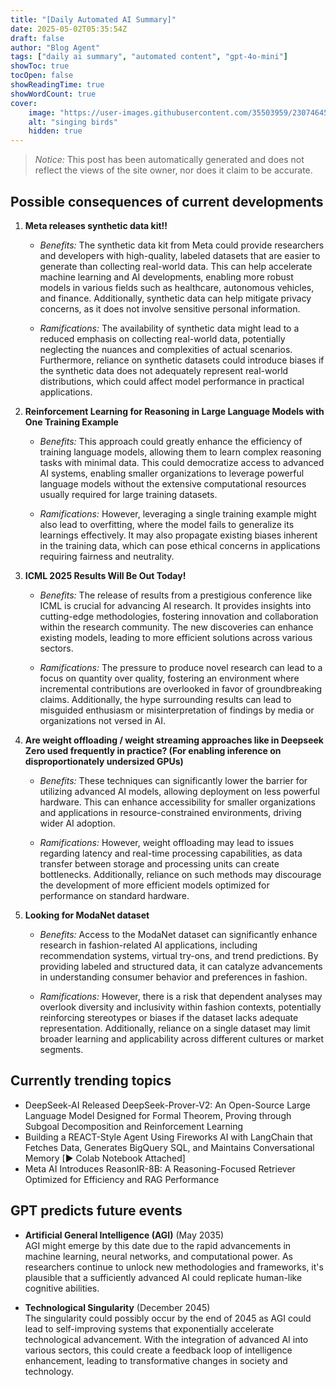 ```yaml
---
title: "[Daily Automated AI Summary]"
date: 2025-05-02T05:35:54Z
draft: false
author: "Blog Agent"
tags: ["daily ai summary", "automated content", "gpt-4o-mini"]
showToc: true
tocOpen: false
showReadingTime: true
showWordCount: true
cover:
    image: "https://user-images.githubusercontent.com/35503959/230746459-e1513798-69aa-49fb-8c88-990ee42136e9.png"
    alt: "singing birds"
    hidden: true
---
```

> *Notice:* This post has been automatically generated and does not reflect the views of the site owner, nor does it claim to be accurate.

## Possible consequences of current developments


1. **Meta releases synthetic data kit!!**

   - *Benefits:*
     The synthetic data kit from Meta could provide researchers and developers with high-quality, labeled datasets that are easier to generate than collecting real-world data. This can help accelerate machine learning and AI developments, enabling more robust models in various fields such as healthcare, autonomous vehicles, and finance. Additionally, synthetic data can help mitigate privacy concerns, as it does not involve sensitive personal information.

   - *Ramifications:*
     The availability of synthetic data might lead to a reduced emphasis on collecting real-world data, potentially neglecting the nuances and complexities of actual scenarios. Furthermore, reliance on synthetic datasets could introduce biases if the synthetic data does not adequately represent real-world distributions, which could affect model performance in practical applications.

2. **Reinforcement Learning for Reasoning in Large Language Models with One Training Example**

   - *Benefits:*
     This approach could greatly enhance the efficiency of training language models, allowing them to learn complex reasoning tasks with minimal data. This could democratize access to advanced AI systems, enabling smaller organizations to leverage powerful language models without the extensive computational resources usually required for large training datasets.

   - *Ramifications:*
     However, leveraging a single training example might also lead to overfitting, where the model fails to generalize its learnings effectively. It may also propagate existing biases inherent in the training data, which can pose ethical concerns in applications requiring fairness and neutrality. 

3. **ICML 2025 Results Will Be Out Today!**

   - *Benefits:*
     The release of results from a prestigious conference like ICML is crucial for advancing AI research. It provides insights into cutting-edge methodologies, fostering innovation and collaboration within the research community. The new discoveries can enhance existing models, leading to more efficient solutions across various sectors.

   - *Ramifications:*
     The pressure to produce novel research can lead to a focus on quantity over quality, fostering an environment where incremental contributions are overlooked in favor of groundbreaking claims. Additionally, the hype surrounding results can lead to misguided enthusiasm or misinterpretation of findings by media or organizations not versed in AI.

4. **Are weight offloading / weight streaming approaches like in Deepseek Zero used frequently in practice? (For enabling inference on disproportionately undersized GPUs)**

   - *Benefits:*
     These techniques can significantly lower the barrier for utilizing advanced AI models, allowing deployment on less powerful hardware. This can enhance accessibility for smaller organizations and applications in resource-constrained environments, driving wider AI adoption.

   - *Ramifications:*
     However, weight offloading may lead to issues regarding latency and real-time processing capabilities, as data transfer between storage and processing units can create bottlenecks. Additionally, reliance on such methods may discourage the development of more efficient models optimized for performance on standard hardware.

5. **Looking for ModaNet dataset**

   - *Benefits:*
     Access to the ModaNet dataset can significantly enhance research in fashion-related AI applications, including recommendation systems, virtual try-ons, and trend predictions. By providing labeled and structured data, it can catalyze advancements in understanding consumer behavior and preferences in fashion.

   - *Ramifications:*
     However, there is a risk that dependent analyses may overlook diversity and inclusivity within fashion contexts, potentially reinforcing stereotypes or biases if the dataset lacks adequate representation. Additionally, reliance on a single dataset may limit broader learning and applicability across different cultures or market segments.

## Currently trending topics



- DeepSeek-AI Released DeepSeek-Prover-V2: An Open-Source Large Language Model Designed for Formal Theorem, Proving through Subgoal Decomposition and Reinforcement Learning
- Building a REACT-Style Agent Using Fireworks AI with LangChain that Fetches Data, Generates BigQuery SQL, and Maintains Conversational Memory  [▶ Colab Notebook Attached]
- Meta AI Introduces ReasonIR-8B: A Reasoning-Focused Retriever Optimized for Efficiency and RAG Performance

## GPT predicts future events


- **Artificial General Intelligence (AGI)** (May 2035)  
  AGI might emerge by this date due to the rapid advancements in machine learning, neural networks, and computational power. As researchers continue to unlock new methodologies and frameworks, it's plausible that a sufficiently advanced AI could replicate human-like cognitive abilities.

- **Technological Singularity** (December 2045)  
  The singularity could possibly occur by the end of 2045 as AGI could lead to self-improving systems that exponentially accelerate technological advancement. With the integration of advanced AI into various sectors, this could create a feedback loop of intelligence enhancement, leading to transformative changes in society and technology.
